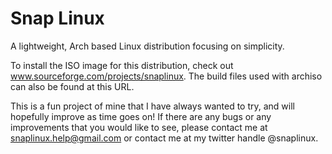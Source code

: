 # Snap Linux
A lightweight, Arch based Linux distribution focusing on simplicity.

To install the ISO image for this distribution, check out www.sourceforge.com/projects/snaplinux. The build files used with archiso can also be found at this URL.

This is a fun project of mine that I have always wanted to try, and will hopefully improve as time goes on! If there are any bugs or any improvements that you would like to see, please contact me at snaplinux.help@gmail.com or contact me at my twitter handle @snaplinux.
